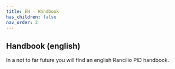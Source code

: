 ```yaml
---
title: EN - Handbook
has_children: false
nav_order: 2
---
```


## Handbook (english)

In a not to far future you will find an english Rancilio PID handbook.
